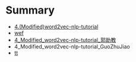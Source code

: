 # Summary

* [4.\(Modified\)word2vec-nlp-tutorial](README.md)
* [wef](wef.md)
* [4\_Modified\_word2vec-nlp-tutorial\_郭助教](4modifiedword2vec-nlp-tutorialguo-zhu-655929.md)
* 4\_Modified\_word2vec-nlp-tutorial\_GuoZhuJiao
* [tt](tt.md)

